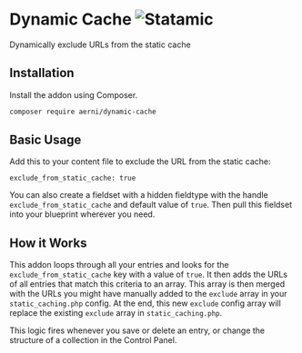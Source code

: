 # Dynamic Cache ![Statamic](https://flat.badgen.net/badge/Statamic/3.0+/FF269E)
Dynamically exclude URLs from the static cache

## Installation
Install the addon using Composer.

```bash
composer require aerni/dynamic-cache
```

## Basic Usage

Add this to your content file to exclude the URL from the static cache:
```
exclude_from_static_cache: true
```

You can also create a fieldset with a hidden fieldtype with the handle `exclude_from_static_cache` and default value of `true`. Then pull this fieldset into your blueprint wherever you need.

## How it Works

This addon loops through all your entries and looks for the `exclude_from_static_cache` key with a value of `true`. It then adds the URLs of all entries that match this criteria to an array. This array is then merged with the URLs you might have manually added to the `exclude` array in your `static_caching.php` config. At the end, this new `exclude` config array will replace the existing `exclude` array in `static_caching.php`.

This logic fires whenever you save or delete an entry, or change the structure of a collection in the Control Panel.
